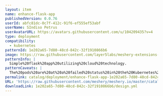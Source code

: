 ```yaml
---
layout: item
name: enhance-flask-app
publishedVersion: 0.0.76
userId: abfc81dc-0c7f-412c-91f6-ef555ef53abf
userName: SIndiso Petrus
userAvatarURL: https://avatars.githubusercontent.com/u/104209435?v=4
type: deployment
compatibility:
  - kubernetes
patternId: 1e202a65-7d80-48cd-842c-32f1910866b6
image: https://raw.githubusercontent.com/layer5labs/meshery-extensions-packages/master/action-assets/design-assets/1e202a65-7d80-48cd-842c-32f1910866b6-light.png,https://raw.githubusercontent.com/layer5labs/meshery-extensions-packages/master/action-assets/design-assets/1e202a65-7d80-48cd-842c-32f1910866b6-dark.png
patternInfo: |
  Simple%20flask%20app%20utilizing%20cloud%20technology.
patternCaveats: |
  The%20pods%20are%20at%20a%20failed%20status%20in%20the%20Kubernetes%20dashboard%2C%20so%20that%20is%20still%20an%20issue.
permalink: catalog/deployment/enhance-flask-app-1e202a65-7d80-48cd-842c-32f1910866b6.html
URL: 'https://raw.githubusercontent.com/meshery/meshery.io/master/catalog/1e202a65-7d80-48cd-842c-32f1910866b6/0.0.76/design.yml'
downloadLink: 1e202a65-7d80-48cd-842c-32f1910866b6/design.yml
---
```

